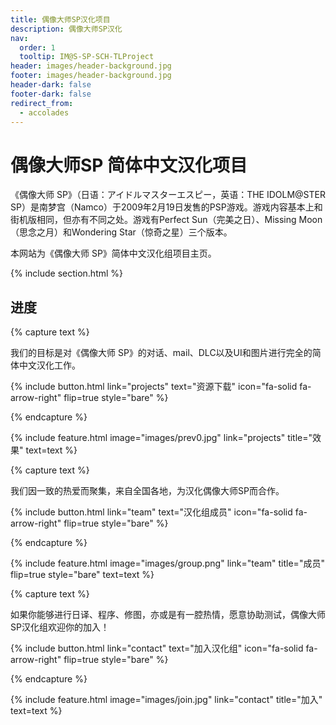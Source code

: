 ```yaml
---
title: 偶像大师SP汉化项目
description: 偶像大师SP汉化
nav:
  order: 1
  tooltip: IM@S-SP-SCH-TLProject
header: images/header-background.jpg
footer: images/header-background.jpg
header-dark: false
footer-dark: false
redirect_from:
  - accolades
---
```


# 偶像大师SP 简体中文汉化项目

《偶像大师 SP》（日语：アイドルマスターエスピー，英语：THE IDOLM@STER SP）是南梦宫（Namco）于2009年2月19日发售的PSP游戏。游戏内容基本上和街机版相同，但亦有不同之处。游戏有Perfect Sun（完美之日）、Missing Moon（思念之月）和Wondering Star（惊奇之星）三个版本。

本网站为《偶像大师 SP》简体中文汉化组项目主页。

{% include section.html %}

## 进度

{% capture text %}

我们的目标是对《偶像大师 SP》的对话、mail、DLC以及UI和图片进行完全的简体中文汉化工作。

{%
  include button.html
  link="projects"
  text="资源下载"
  icon="fa-solid fa-arrow-right"
  flip=true
  style="bare"
%}

{% endcapture %}

{%
  include feature.html
  image="images/prev0.jpg"
  link="projects"
  title="效果"
  text=text
%}

{% capture text %}

我们因一致的热爱而聚集，来自全国各地，为汉化偶像大师SP而合作。

{%
  include button.html
  link="team"
  text="汉化组成员"
  icon="fa-solid fa-arrow-right"
  flip=true
  style="bare"
%}

{% endcapture %}

{%
  include feature.html
  image="images/group.png"
  link="team"
  title="成员"
  flip=true
  style="bare"
  text=text
%}

{% capture text %}

如果你能够进行日译、程序、修图，亦或是有一腔热情，愿意协助测试，偶像大师SP汉化组欢迎你的加入！

{%
  include button.html
  link="contact"
  text="加入汉化组"
  icon="fa-solid fa-arrow-right"
  flip=true
  style="bare"
%}

{% endcapture %}

{%
  include feature.html
  image="images/join.jpg"
  link="contact"
  title="加入"
  text=text
%}
